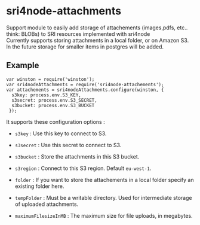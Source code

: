 # sri4node-attachments
Support module to easily add storage of attachements (images,pdfs, etc.. think: BLOBs) to SRI resources implemented with sri4node  
Currently supports storing attachments in a local folder, or on Amazon S3. 
In the future storage for smaller items in postgres will be added.

## Example

    var winston = require('winston');
    var sri4nodeAttachments = require('sri4node-attachements');
    var attachements = sri4nodeAttachments.configure(winston, {
      s3key: process.env.S3_KEY,
      s3secret: process.env.S3_SECRET,
      s3bucket: process.env.S3_BUCKET
     });
  
It supports these configuration options : 

* `s3key` : Use this key to connect to S3.
* `s3secret` : Use this secret to connect to S3.
* `s3bucket` : Store the attachments in this S3 bucket.
* `s3region` : Connect to this S3 region. Default `eu-west-1`.

* `folder` : If you want to store the attachements in a local folder specify an existing folder here.

* `tempFolder` : Must be a writable directory. Used for intermediate storage of uploaded attachments.
* `maximumFilesizeInMB` : The maximum size for file uploads, in megabytes.
